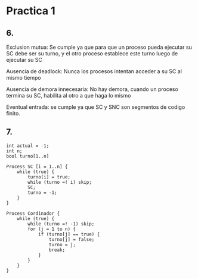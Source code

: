 # Practica 1
## 6.
Exclusion mutua: Se cumple ya que para que un proceso pueda ejecutar su SC debe ser su turno, y el otro proceso establece este turno luego de ejecutar su SC

Ausencia de deadlock: Nunca los procesos intentan acceder a su SC al mismo tiempo

Ausencia de demora innecesaria: No hay demora, cuando un proceso termina su SC, habilita al otro a que haga lo mismo

Eventual entrada: se cumple ya que SC y SNC son segmentos de codigo finito.

## 7.
```
int actual = -1;
int n;
bool turno[1..n]

Process SC [i = 1..n] {
    while (true) { 
        turno[i] = true;
        while (turno =! i) skip;
        SC;
        turno = -1;
    }
}

Process Cordinador {
    while (true) {
        while (turno =! -1) skip;
        for (j = 1 to n) {
            if (turno[j] == true) {
                turno[j] = false;
                turno = j;
                break;
            }
        }
    }
}
```
